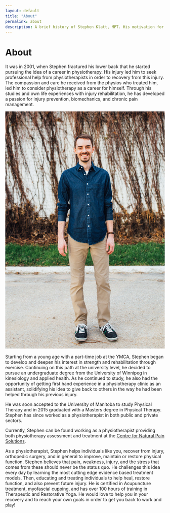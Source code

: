 ```yaml
---
layout: default
title: "About"
permalink: about
description: A brief history of Stephen Klatt, MPT. His motivation for becoming a Physiotherapist and why he wants to help you acheive your goals.
---
```

# About

It was in 2001, when Stephen fractured his lower back that he started pursuing the idea of a career in physiotherapy. His injury led him to seek professional help from physiotherapists in order to recovery from this injury. The compassion and care he received from the physios who treated him, led him to consider physiotherapy as a career for himself. Through his studies and own life experiences with injury rehabilitation, he has developed a passion for injury prevention, biomechanics, and chronic pain management.

<img src="https://raw.githubusercontent.com/klattphysio/klattphysio.github.io/master/_pictures/Stephen_50s11.jpg" alt="Winnipeg Physiotherapist, Stephen Klatt" title="Stephen Klatt, MPT" width="640">

Starting from a young age with a part-time job at the YMCA, Stephen began to develop and deepen his interest in strength and rehabilitation through exercise. Continuing on this path at the university level, he decided to pursue an undergraduate degree from the University of Winnipeg in kinesiology and applied health. As he continued to study, he also had the opportunity of getting first hand experience in a physiotherapy clinic as an assistant, solidifying his idea to give back to others in the way he had been helped through his previous injury.

He was soon accepted to the University of Manitoba to study Physical Therapy and in 2015 graduated with a Masters degree in Physical Therapy. Stephen has since worked as a physiotherapist in both public and private sectors.

Currently, Stephen can be found working as a physiotherapist providing both physiotherapy assessment and treatment at the [Centre for Natural Pain Solutions](https://cfnps.ca/).

As a physiotherapist, Stephen helps individuals like you, recover from injury, orthopedic surgery, and in general to improve, maintain or restore physical function. Stephen believes that pain, weakness, injury, and the stress that comes from these should never be the status quo. He challenges this idea every day by learning the most cutting edge evidence based treatment models. Then, educating and treating individuals to help heal, restore function, and also prevent future injury. He is certified in Acupuncture treatment, myofascial cupping, and has over 100 hours of training in Therapeutic and Restorative Yoga. He would love to help you in your recovery and to reach your own goals in order to get you back to work and play!
